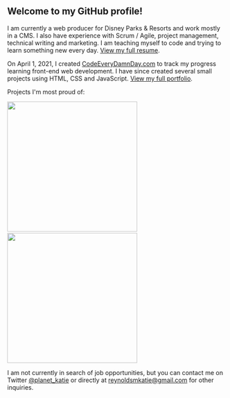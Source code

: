 ## Welcome to my GitHub profile!

I am currently a web producer for Disney Parks & Resorts and work mostly in a CMS. I also have experience with Scrum / Agile, project management, technical writing and marketing. I am teaching myself to code and trying to learn something new every day. [View my full resume](https://www.codeeverydamnday.com/resume.html).

On April 1, 2021, I created [CodeEveryDamnDay.com](https://www.codeeverydamnday.com/) to track my progress learning front-end web development. I have since created several small projects using HTML, CSS and JavaScript. [View my full portfolio](https://www.codeeverydamnday.com/portfolio.html). 

Projects I'm most proud of:

[<img src="https://www.codeeverydamnday.com/images/dragondropcta.png" width="300px">](https://codeeverydamnday.com/projects/dragondrop/index.html)&nbsp;&nbsp;&nbsp;&nbsp;[<img src="https://www.codeeverydamnday.com/images/rocketblastercta.png" width="300px">](https://codeeverydamnday.com/projects/rocketblaster/index.html)

I am not currently in search of job opportunities, but you can contact me on Twitter [@planet_katie](https://twitter.com/planet_katie) or directly at <a href="mailto:reynoldsmkatie@gmail.com">reynoldsmkatie@gmail.com</a> for other inquiries.

<!-- ### Current Stack:

<img src="https://www.codeeverydamnday.com/images/resume-html.png" width="50px">&nbsp;&nbsp;&nbsp;&nbsp;<img src="https://www.codeeverydamnday.com/images/resume-css.png" width="50px">&nbsp;&nbsp;&nbsp;&nbsp;<img src="https://www.codeeverydamnday.com/images/resume-js.png" width="50px"> -->
